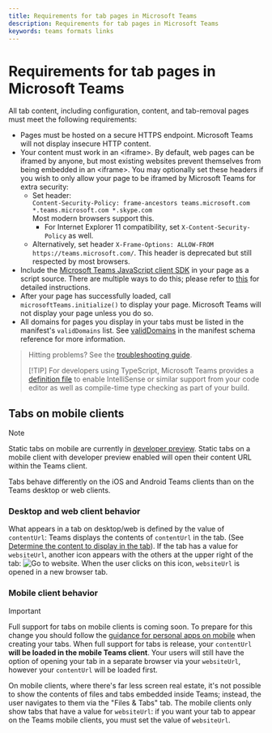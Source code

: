 ```yaml
---
title: Requirements for tab pages in Microsoft Teams
description: Requirements for tab pages in Microsoft Teams
keywords: teams formats links
---
```

# Requirements for tab pages in Microsoft Teams

All tab content, including configuration, content, and tab-removal pages must meet the following requirements:

* Pages must be hosted on a secure HTTPS endpoint. Microsoft Teams will not display insecure HTTP content.
* Your content must work in an &lt;iframe&gt;. By default, web pages can be iframed by anyone, but most existing websites prevent themselves from being embedded in an &lt;iframe&gt;. You may optionally set these headers if you wish to only allow your page to be iframed by Microsoft Teams for extra security:
  * Set header: <br/>
    `Content-Security-Policy: frame-ancestors teams.microsoft.com *.teams.microsoft.com *.skype.com` <br/>
    Most modern browsers support this.
    * For Internet Explorer 11 compatibility, set `X-Content-Security-Policy` as well.
  * Alternatively, set header `X-Frame-Options: ALLOW-FROM https://teams.microsoft.com/`. This header is deprecated but still respected by most browsers.
* Include the [Microsoft Teams JavaScript client SDK](/javascript/api/overview/msteams-client) in your page as a script source. There are multiple ways to do this; please refer to [this](/javascript/api/overview/msteams-client) for detailed instructions.
* After your page has successfully loaded, call `microsoftTeams.initialize()` to display your page. Microsoft Teams will not display your page unless you do so.
* All domains for pages you display in your tabs must be listed in the manifest's `validDomains` list. See [validDomains](~/resources/schema/manifest-schema.md#validdomains) in the manifest schema reference for more information.

> Hitting problems? See the [troubleshooting guide](~/troubleshoot/troubleshoot.md).
>
> [!TIP]
> For developers using TypeScript, Microsoft Teams provides a [definition file](https://statics.teams.microsoft.com/sdk/v1.0/types/MicrosoftTeams.d.ts) to enable IntelliSense or similar support from your code editor as well as compile-time type checking as part of your build.

## Tabs on mobile clients

> [!Note]
> Static tabs on mobile are currently in [developer preview](~/resources/dev-preview/developer-preview-intro.md). Static tabs on a mobile client with developer preview enabled will open their content URL within the Teams client.

Tabs behave differently on the iOS and Android Teams clients than on the Teams desktop or web clients.

### Desktop and web client behavior

What appears in a tab on desktop/web is defined by the value of `contentUrl`: Teams displays the contents of `contentUrl` in the tab. (See [Determine the content to display in the tab](~/concepts/tabs/tabs-configuration.md#determine-the-content-to-display-in-the-tab)). If the tab has a value for `websiteUrl`, another icon appears with the others at the upper right of the tab: ![Go to website](~/assets/images/go-to-website-icon.png). When the user clicks on this icon, `websiteUrl` is opened in a new browser tab.

### Mobile client behavior

> [!Important]
> Full support for tabs on mobile clients is coming soon. To prepare for this change you should follow the [guidance for personal apps on mobile](~/resources/design/framework/tabs-mobile.md) when creating your tabs. When full support for tabs is release, your `contentUrl` **will be loaded in the mobile Teams client**. Your users will still have the option of opening your tab in a separate browser via your `websiteUrl`, however your `contentUrl` will be loaded first.

On mobile clients, where there's far less screen real estate, it's not possible to show the contents of files and tabs embedded inside Teams; instead, the user navigates to them via the "Files & Tabs" tab. The mobile clients only show tabs that have a value for `websiteUrl`: if you want your tab to appear on the Teams mobile clients, you must set the value of `websiteUrl`.
